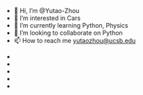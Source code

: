 - 👋 Hi, I’m @Yutao-Zhou
- 👀 I’m interested in Cars
- 🌱 I’m currently learning Python, Physics
- 💞️ I’m looking to collaborate on Python
- 📫 How to reach me yutaozhou@ucsb.edu

<!---
Yutao-Zhou/Yutao-Zhou is a ✨ special ✨ repository because its `README.md` (this file) appears on your GitHub profile.
You can click the Preview link to take a look at your changes.
--->
<ul>
                        <li>
                            <a href="https://github.com/Yutao-Zhou" target="_blank"><i class="fa fa-github" aria-hidden="true"></i></a>
                        </li>
                        <li>
                            <a href="https://leetcode.com/YutaoZhou/" target="_blank"><script src="https://code.iconify.design/2/2.0.3/iconify.min.js"></script><span class="iconify" data-icon="simple-icons:leetcode" data-width="16" data-height="16"></span></a>
                        </li>
                        <li>
                            <a href="https://www.linkedin.com/in/yutao-zhou" target="_blank"><i class="fa fa-linkedin" aria-hidden="true"></i></a>
                        </li>
                        <li>
                            <a href="https://www.facebook.com/yutao.zhou.3" target="_blank"><i class="fa fa-facebook" aria-hidden="true"></i></a>
                        </li>
                        <li>
                            <a href="https://www.instagram.com/yutao_zhou666/" target="_blank"><i class="fa fa-instagram" aria-hidden="true"></i></a>
                        </li>
                    </ul>